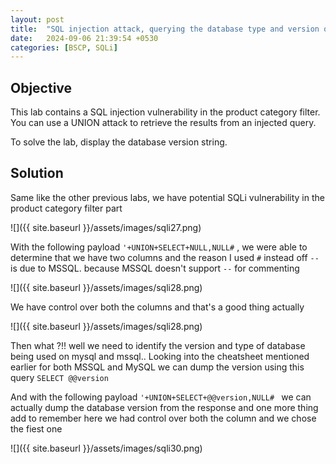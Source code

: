 ```yaml
---
layout: post
title:  "SQL injection attack, querying the database type and version on MySQL and Microsoft"
date:   2024-09-06 21:39:54 +0530
categories: [BSCP, SQLi]
---
```


## Objective 

This lab contains a SQL injection vulnerability in the product category filter. You can use a UNION attack to retrieve the results from an injected query.

To solve the lab, display the database version string. 

## Solution

Same like the other previous labs, we have potential SQLi vulnerability in the product category filter part 

![]({{ site.baseurl }}/assets/images/sqli27.png)

With the following payload `'+UNION+SELECT+NULL,NULL#` , we were able to determine that we have two columns and the reason I used `#` instead off `--` is due to MSSQL. because MSSQL doesn't support `--` for commenting

![]({{ site.baseurl }}/assets/images/sqli28.png)

We have control over both the columns and that's a good thing actually 

![]({{ site.baseurl }}/assets/images/sqli28.png)

Then what ?!! well we need to identify the version and type of database being used on mysql and mssql.. Looking into the cheatsheet mentioned earlier for both MSSQL and MySQL we can dump the version using this query `SELECT @@version` 

And with the following payload `'+UNION+SELECT+@@version,NULL# ` we can actually dump the database version from the response and one more thing add to remember here we had control over both the column and we chose the fiest one 

![]({{ site.baseurl }}/assets/images/sqli30.png)